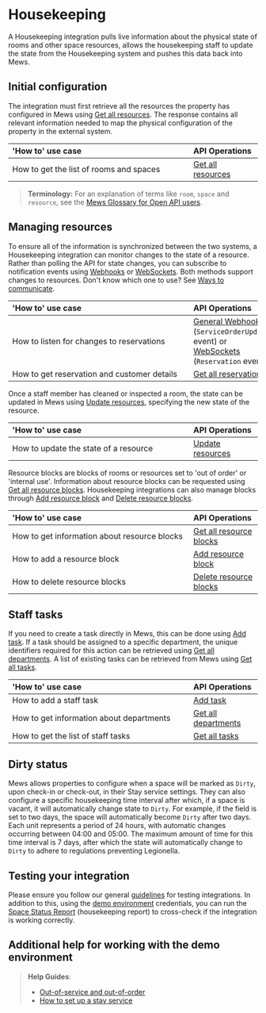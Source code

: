 # Housekeeping

A Housekeeping integration pulls live information about the physical state of rooms and other space resources, allows the housekeeping staff to update the state from the Housekeeping system and pushes this data back into Mews.

## Initial configuration

The integration must first retrieve all the resources the property has configured in Mews using [Get all resources](../operations/resources.md#get-all-resources). The response contains all relevant information needed to map the physical configuration of the property in the external system. 

| <div style="width:350px">'How to' use case</div> | API Operations |
| :-- | :-- |
| How to get the list of rooms and spaces | [Get all resources](../operations/resources.md#get-all-resources) |

> **Terminology:** For an explanation of terms like `room`, `space` and `resource`, see the [Mews Glossary for Open API users](https://help.mews.com/s/article/Mews-Glossary-for-Open-API-users?language=en_US).

## Managing resources 

To ensure all of the information is synchronized between the two systems, a Housekeeping integration can monitor changes to the state of a resource. Rather than polling the API for state changes, you can subscribe to notification events using [Webhooks](../webhooks/README.md) or [WebSockets](../websockets/README.md). Both methods support changes to resources. Don't know which one to use? See [Ways to communicate](../guidelines/communicate.md).

| <div style="width:350px">'How to' use case</div> | API Operations |
| :-- | :-- |
| How to listen for changes to reservations | [General Webhooks](../webhooks/wh-general.md) \(`ServiceOrderUpdated` event\) or [WebSockets](../websockets/README.md) \(`Reservation` event\) |
| How to get reservation and customer details | [Get all reservations](../operations/reservations.md#get-all-reservations-ver-2023-06-06) |

Once a staff member has cleaned or inspected a room, the state can be updated in Mews using [Update resources](../operations/resources.md#update-resources), specifying the new state of the resource. 

| <div style="width:350px">'How to' use case</div> | API Operations |
| :-- | :-- |
| How to update the state of a resource | [Update resources](../operations/resources.md#update-resources) |

Resource blocks are blocks of rooms or resources set to 'out of order' or 'internal use'.
Information about resource blocks can be requested using [Get all resource blocks](../operations/resourceblocks.md#get-all-resource-blocks). Housekeeping integrations can also manage blocks through [Add resource block](../operations/resourceblocks.md#add-resource-block) and [Delete resource blocks](../operations/resourceblocks.md#delete-resource-blocks).

| <div style="width:350px">'How to' use case</div> | API Operations |
| :-- | :-- |
| How to get information about resource blocks | [Get all resource blocks](../operations/resourceblocks.md#get-all-resource-blocks) |
| How to add a resource block | [Add resource block](../operations/resourceblocks.md#add-resource-block) |
| How to delete resource blocks | [Delete resource blocks](../operations/resourceblocks.md#delete-resource-blocks) |

## Staff tasks

If you need to create a task directly in Mews, this can be done using [Add task](../operations/tasks.md#add-task). If a task should be assigned to a specific department, the unique identifiers required for this action can be retrieved using [Get all departments](../operations/departments.md#get-all-departments). A list of existing tasks can be retrieved from Mews using [Get all tasks](../operations/tasks.md#get-all-tasks).

| <div style="width:350px">'How to' use case</div> | API Operations |
| :-- | :-- |
| How to add a staff task | [Add task](../operations/tasks.md#add-task) |
| How to get information about departments | [Get all departments](../operations/departments.md#get-all-departments) |
| How to get the list of staff tasks | [Get all tasks](../operations/tasks.md#get-all-tasks) |

## Dirty status

Mews allows properties to configure when a space will be marked as `Dirty`, upon check-in or check-out, in their Stay service settings. They can also configure a specific housekeeping time interval after which, if a space is vacant, it will automatically change state to `Dirty`. For example, if the field is set to two days, the space will automatically become `Dirty` after two days. Each unit represents a period of 24 hours, with automatic changes occurring between 04:00 and 05:00. The maximum amount of time for this time interval is 7 days, after which the state will automatically change to `Dirty` to adhere to regulations preventing Legionella.

## Testing your integration

Please ensure you follow our general [guidelines](../guidelines/README.md) for testing integrations. In addition to this, using the [demo environment](../guidelines/environments.md) credentials, you can run the [Space Status Report](https://help.mews.com/s/article/space-status-report?language=en_US) \(housekeeping report\) to cross-check if the integration is working correctly.

## Additional help for working with the demo environment

> **Help Guides**:
> * [Out-of-service and out-of-order](https://help.mews.com/s/article/what-are-house-use-out-of-service-and-out-of-order-features?language=en_US)
> * [How to set up a stay service](https://help.mews.com/s/article/set-up-a-bookable-service?language=en_US)
